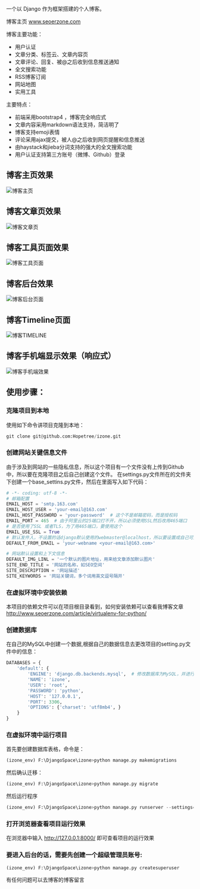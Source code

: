 一个以 Django 作为框架搭建的个人博客。

博客主页 www.seoerzone.com

博客主要功能：
- 用户认证
- 文章分类、标签云、文章内容页
- 文章评论、回复、被@之后收到信息推送通知
- 全文搜索功能
- RSS博客订阅
- 网站地图
- 实用工具

主要特点：
- 前端采用bootstrap4 ，博客完全响应式
- 文章内容采用markdown语法支持，简洁明了
- 博客支持emoji表情
- 评论采用ajax提交，被人@之后收到网页提醒和信息推送
- 由haystack和jieba分词支持的强大的全文搜索功能
- 用户认证支持第三方账号（微博、Github）登录

## 博客主页效果
![博客主页](http://cdn.seoerzone.com/article/180321/seoerzone-01.png)

## 博客文章页效果
![博客文章页](http://cdn.seoerzone.com/article/180321/seoerzone-03.png)

## 博客工具页面效果
![博客工具页面](http://cdn.seoerzone.com/article/180321/seoerzone-02.png)

## 博客后台效果
![博客后台页面](http://cdn.seoerzone.com/article/180321/seoerzone-admin.png)

## 博客Timeline页面
![博客TIMELINE](http://cdn.seoerzone.com/article/180321/seoerzone-timeline.png)

## 博客手机端显示效果（响应式）
![博客手机端效果](http://cdn.seoerzone.com/article/180321/seoerzone-m.png)

## 使用步骤：

### 克隆项目到本地
使用如下命令讲项目克隆到本地：
```python
git clone git@github.com:Hopetree/izone.git
```

### 创建网站关键信息文件
由于涉及到网站的一些隐私信息，所以这个项目有一个文件没有上传到Github中，所以要在克隆项目之后自己创建这个文件。
在settings.py文件所在的文件夹下创建一个base_settins.py文件，然后在里面写入如下代码：
```python
# -*- coding: utf-8 -*-
# 邮箱配置
EMAIL_HOST = 'smtp.163.com'
EMAIL_HOST_USER = 'your-email@163.com'
EMAIL_HOST_PASSWORD = 'your-password'  # 这个不是邮箱密码，而是授权码
EMAIL_PORT = 465  # 由于阿里云的25端口打不开，所以必须使用SSL然后改用465端口
# 是否使用了SSL 或者TLS，为了用465端口，要使用这个
EMAIL_USE_SSL = True
# 默认发件人，不设置的话django默认使用的webmaster@localhost，所以要设置成自己可用的邮箱
DEFAULT_FROM_EMAIL = 'your-webname <your-email@163.com>'

# 网站默认设置和上下文信息
DEFAULT_IMG_LINL = '一个默认的图片地址，用来给文章添加默认图片'
SITE_END_TITLE = '网站的名称，如SEO空间'
SITE_DESCRIPTION = '网站描述'
SITE_KEYWORDS = '网站关键词，多个词用英文逗号隔开'
```

### 在虚拟环境中安装依赖
本项目的依赖文件可以在项目根目录看到，如何安装依赖可以查看我博客文章 http://www.seoerzone.com/article/virtualenv-for-python/

### 创建数据库
在自己的MySQL中创建一个数据,根据自己的数据信息去更改项目的setting.py文件中的信息：
```python
DATABASES = {
    'default': {
        'ENGINE': 'django.db.backends.mysql',  # 修改数据库为MySQL，并进行配置
        'NAME': 'izone',
        'USER': 'root',
        'PASSWORD': 'python',
        'HOST': '127.0.0.1',
        'PORT': 3306,
        'OPTIONS': {'charset': 'utf8mb4', }
    }
}
```

### 在虚拟环境中运行项目
首先要创建数据库表格，命令是：
```python
(izone_env) F:\DjangoSpace\izone>python manage.py makemigrations
```
然后确认迁移：
```python
(izone_env) F:\DjangoSpace\izone>python manage.py migrate
```
然后运行程序
```python
(izone_env) F:\DjangoSpace\izone>python manage.py runserver --settings=izone.settings_dev
```

### 打开浏览器查看项目运行效果
在浏览器中输入 http://127.0.0.1:8000/ 即可查看项目的运行效果

### 要进入后台的话，需要先创建一个超级管理员账号:
```python
(izone_env) F:\DjangoSpace\izone>python manage.py createsuperuser
```

有任何问题可以去博客的博客留言